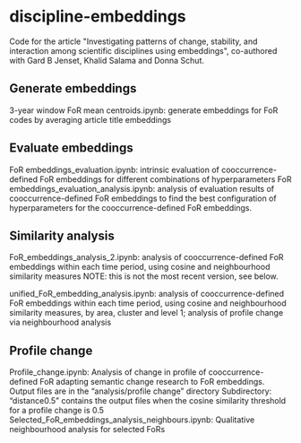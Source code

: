 # discipline-embeddings
Code for the article "Investigating patterns of change, stability, and interaction among scientific disciplines using embeddings", co-authored with Gard B Jenset, Khalid Salama and Donna Schut.

## Generate embeddings
3-year window FoR mean centroids.ipynb: generate embeddings for FoR codes by averaging article title embeddings

## Evaluate embeddings
FoR embeddings_evaluation.ipynb: intrinsic evaluation of cooccurrence-defined FoR embeddings for different combinations of hyperparameters
FoR embeddings_evaluation_analysis.ipynb: analysis of evaluation results of cooccurrence-defined FoR embeddings to find the best configuration of hyperparameters for the cooccurrence-defined FoR embeddings.

## Similarity analysis
FoR_embeddings_analysis_2.ipynb: analysis of cooccurrence-defined FoR embeddings within each time period, using cosine and neighbourhood similarity measures NOTE: this is not the most recent version, see below.

unified_FoR_embedding_analysis.ipynb: analysis of cooccurrence-defined FoR embeddings within each time period, using cosine and neighbourhood similarity measures, by area, cluster and level 1; analysis of profile change via neighbourhood analysis

## Profile change
Profile_change.ipynb: Analysis of change in profile of cooccurrence-defined FoR adapting semantic change research to FoR embeddings.
Output files are in the “analysis/profile change” directory
Subdirectory: “distance0.5” contains the output files when the cosine similarity threshold for a profile change is 0.5
Selected_FoR_embeddings_analysis_neighbours.ipynb: Qualitative neighbourhood analysis for selected FoRs
